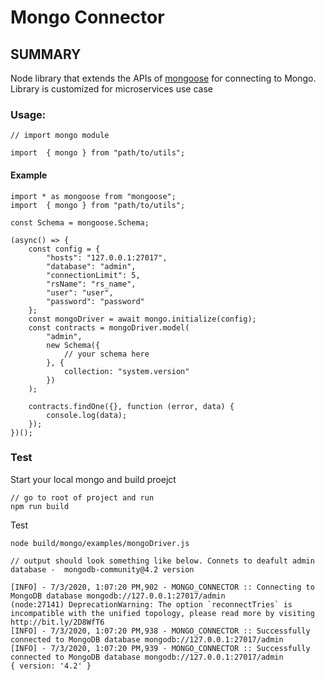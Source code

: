 # Mongo Connector

## SUMMARY

Node library that extends the APIs of [mongoose](https://www.npmjs.com/package/mongoose) for connecting to Mongo.
Library is customized for microservices use case


### Usage:
    // import mongo module

    import  { mongo } from "path/to/utils";

#### Example

    import * as mongoose from "mongoose";
    import  { mongo } from "path/to/utils";
    
    const Schema = mongoose.Schema;
    
    (async() => {
        const config = {
            "hosts": "127.0.0.1:27017",
            "database": "admin",
            "connectionLimit": 5,  
            "rsName": "rs_name",  
            "user": "user",  
            "password": "password"
        };
        const mongoDriver = await mongo.initialize(config);
        const contracts = mongoDriver.model(
            "admin",
            new Schema({
                // your schema here
            }, {
                collection: "system.version"
            })
        );
    
        contracts.findOne({}, function (error, data) {
            console.log(data);
        });
    })();
   
### Test
Start your local mongo and build proejct

    // go to root of project and run
    npm run build

Test   

    node build/mongo/examples/mongoDriver.js
    
    // output should look something like below. Connets to deafult admin database -  mongodb-community@4.2 version
    
    [INFO] - 7/3/2020, 1:07:20 PM,902 - MONGO_CONNECTOR :: Connecting to MongoDB database mongodb://127.0.0.1:27017/admin
    (node:27141) DeprecationWarning: The option `reconnectTries` is incompatible with the unified topology, please read more by visiting http://bit.ly/2D8WfT6
    [INFO] - 7/3/2020, 1:07:20 PM,938 - MONGO_CONNECTOR :: Successfully connected to MongoDB database mongodb://127.0.0.1:27017/admin
    [INFO] - 7/3/2020, 1:07:20 PM,939 - MONGO_CONNECTOR :: Successfully connected to MongoDB database mongodb://127.0.0.1:27017/admin
    { version: '4.2' }

    
